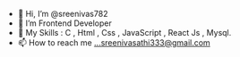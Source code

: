 - 👋 Hi, I’m @sreenivas782
- 👀 I’m Frontend Developer
- 🌱 My Skills : C , Html , Css , JavaScript , React Js , Mysql.
- 📫 How to reach me ...sreenivasathi333@gmail.com

<!---
sreenivas782/sreenivas782 is a ✨ special ✨ repository because its `README.md` (this file) appears on your GitHub profile.
You can click the Preview link to take a look at your changes.
--->
